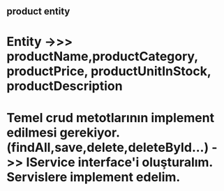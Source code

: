 ## product entity

# Entity ->>> productName,productCategory, productPrice, productUnitInStock, productDescription
# Temel crud metotlarının implement edilmesi gerekiyor. (findAll,save,delete,deleteById...) ->> IService interface'i oluşturalım. Servislere implement edelim.